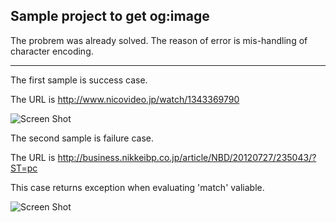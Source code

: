 ## Sample project to get og:image


The probrem was already solved. The reason of error is mis-handling of character encoding.

-----

The first sample is success case.

The URL is <http://www.nicovideo.jp/watch/1343369790>

![Screen Shot](http://farm8.staticflickr.com/7118/7660481312_c8997f74a7_o.png)

The second sample is failure case.

The URL is <http://business.nikkeibp.co.jp/article/NBD/20120727/235043/?ST=pc>

This case returns exception when evaluating 'match' valiable.

![Screen Shot](http://farm9.staticflickr.com/8152/7660481154_69e37e049b_o.png)